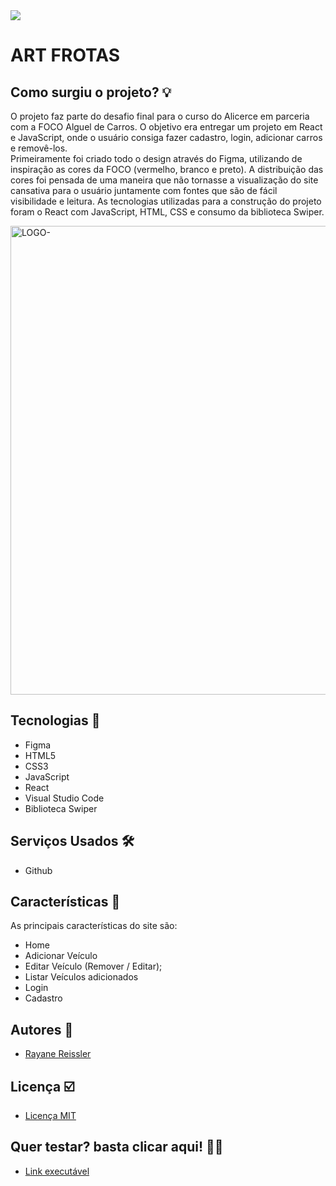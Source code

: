 
  <img align="center" src="https://github.com/rayanereissler/projeto-final-art-frotas/assets/94932481/56b2f5ba-ca5a-4232-8064-d09ad892593d" >
<h1> ART FROTAS</h1>




## Como surgiu o projeto? &#128161;

  O projeto faz parte do desafio final para o curso do Alicerce em parceria com a FOCO Alguel de Carros. O objetivo era entregar um projeto em React e JavaScript, onde o usuário consiga fazer cadastro, login, adicionar carros e removê-los. 
<br>
  Primeiramente foi criado todo o design através do Figma, utilizando de inspiração as cores da FOCO (vermelho, branco e preto). A distribuição das cores foi pensada de uma maneira que não tornasse a visualização  do site cansativa para o usuário juntamente com fontes que são de fácil visibilidade e leitura. As tecnologias utilizadas para a construção do projeto foram o React com JavaScript, HTML, CSS e consumo da biblioteca Swiper. 



<img width="750" alt="LOGO-" src="https://github.com/rayanereissler/projeto-final-art-frotas/assets/94932481/2666f15d-db44-49c8-b72e-0e5a5fe33bff">

## Tecnologias &#128126;

- Figma
- HTML5
- CSS3
- JavaScript
- React
- Visual Studio Code
- Biblioteca Swiper

## Serviços Usados &#128736;&#65039;

- Github
## Características 		&#128221;

As principais características do site são:
- Home
- Adicionar Veículo
- Editar Veículo (Remover / Editar);
- Listar Veículos adicionados
- Login
- Cadastro

## Autores 	&#128101;

- [Rayane Reissler](https://github.com/rayanereissler)

## Licença  &#9745;&#65039;

- [Licença MIT](https://github.com/rayanereissler/projeto-final-art-frotas/blob/main/LICENSE)

## Quer testar? basta clicar aqui! &#128105;&#8205;&#128187;

- [Link executável](https://projeto-final-art-frotas.vercel.app)


